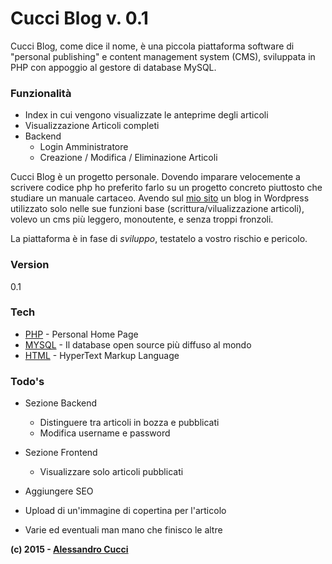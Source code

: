 #  Cucci Blog  v. 0.1                                                                     

Cucci Blog, come dice il nome, è una piccola piattaforma software di "personal publishing" e content management system (CMS), sviluppata in PHP con appoggio al gestore di database MySQL.

### Funzionalità

  - Index in cui vengono visualizzate le anteprime degli articoli
  - Visualizzazione Articoli completi
  - Backend
      + Login Amministratore
      + Creazione / Modifica / Eliminazione Articoli

  
Cucci Blog è un progetto personale. Dovendo imparare velocemente a scrivere codice php ho preferito farlo su un progetto concreto piuttosto che studiare un manuale cartaceo. Avendo sul [mio sito] un blog in Wordpress utilizzato solo nelle sue funzioni base (scrittura/vilualizzazione articoli), volevo un cms più leggero, monoutente, e senza troppi fronzoli.



La piattaforma è in fase di *sviluppo*, testatelo a vostro rischio e pericolo.

### Version
0.1

### Tech

* [PHP] - Personal Home Page
* [MYSQL] - Il database open source più diffuso al mondo
* [HTML] - HyperText Markup Language



### Todo's


 - Sezione Backend
    - Distinguere tra articoli in bozza e pubblicati
    - Modifica username e password
 - Sezione Frontend
    - Visualizzare solo articoli pubblicati
    
 - Aggiungere SEO
 - Upload di un'immagine di copertina per l'articolo
 
 - Varie ed eventuali man mano che finisco le altre



**(c) 2015 - [Alessandro Cucci]**

[mio sito]:http://www.alessandrocucci.it/
[Alessandro Cucci]:http://www.alessandrocucci.it
[PHP]:http://php.net/
[MYSQL]:http://www.mysql.it/
[HTML]:http://www.w3.org/html/

